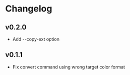 # Changelog

## v0.2.0
- Add --copy-ext option

## v0.1.1
- Fix convert command using wrong target color format